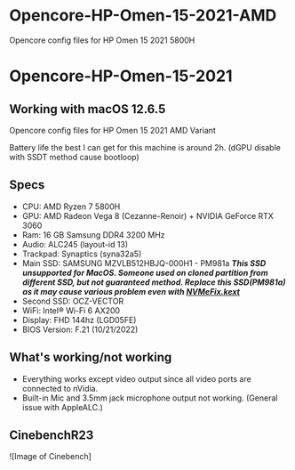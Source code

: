 # Opencore-HP-Omen-15-2021-AMD
Opencore config files for HP Omen 15 2021 5800H


# Opencore-HP-Omen-15-2021
## Working with macOS 12.6.5
Opencore config files for HP Omen 15 2021 AMD Variant

Battery life the best I can get for this machine is around 2h. (dGPU disable with SSDT method cause bootloop)

## Specs
* CPU: AMD Ryzen 7 5800H
* GPU: AMD Radeon Vega 8 (Cezanne-Renoir) + NVIDIA GeForce RTX 3060
* Ram: 16 GB Samsung DDR4 3200 MHz
* Audio: ALC245 (layout-id 13)
* Trackpad: Synaptics (syna32a5)
* Main SSD: SAMSUNG MZVLB512HBJQ-000H1 - PM981a  ***This SSD unsupported for MacOS. Someone used on cloned partition from different SSD, but not guaranteed method. Replace this SSD(PM981a) as it may cause various problem even with [NVMeFix.kext](https://github.com/acidanthera/NVMeFix)***
* Second SSD: OCZ-VECTOR
* WiFi: Intel® Wi-Fi 6 AX200
* Display: FHD 144hz (LGD05FE)
* BIOS Version: F.21 (10/21/2022)

## What's working/not working
* Everything works except video output since all video ports are connected to nVidia.
* Built-in Mic and 3.5mm jack microphone output not working. (General issue with AppleALC.)

## CinebenchR23
![Image of Cinebench]
